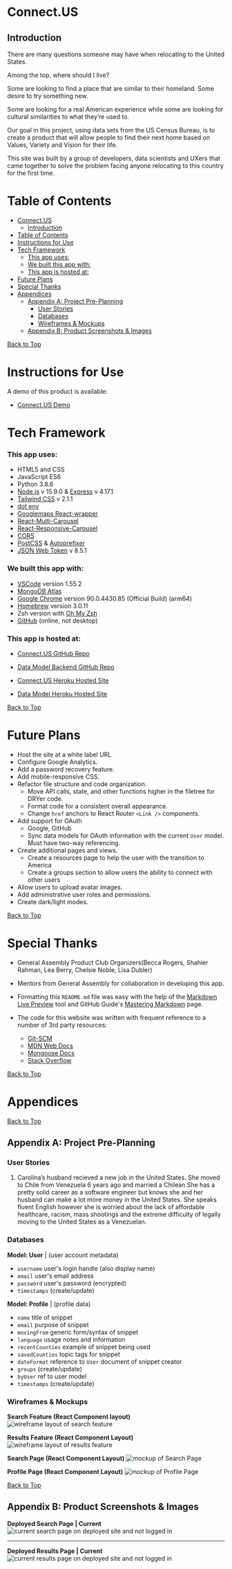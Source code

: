 <a id='top'></a>

<a id='top'></a>

# Connect.US

## Introduction

There are many questions someone may have when relocating to the United States. 

Among the top, where should I live? 

Some are looking to find a place that are similar to their homeland. Some desire to try something new.

Some are looking for a real American experience while some are looking for cultural similarities to what they’re used to.

Our goal in this project, using data sets from the US Census Bureau, is to create a product that will allow people to find their next home based on Values, Variety and Vision for their life.


This site was built by a group of developers, data scientists and UXers that came together to solve the problem facing anyone relocating to this country for the first time.



# Table of Contents
- [Connect.US](#connectus)
  - [Introduction](#introduction)
- [Table of Contents](#table-of-contents)
- [Instructions for Use](#instructions-for-use)
- [Tech Framework](#tech-framework)
    - [This app uses:](#this-app-uses)
    - [We built this app with:](#we-built-this-app-with)
    - [This app is hosted at:](#this-app-is-hosted-at)
- [Future Plans](#future-plans)
- [Special Thanks](#special-thanks)
- [Appendices](#appendices)
  - [Appendix A: Project Pre-Planning](#appendix-a-project-pre-planning)
    - [User Stories](#user-stories)
    - [Databases](#databases)
    - [Wireframes & Mockups](#wireframes--mockups)
  - [Appendix B: Product Screenshots & Images](#appendix-b-product-screenshots--images)

[Back to Top](#top)
<a id='instructions'></a>

# Instructions for Use

A demo of this product is available: 

* [Connect.US Demo](https://www.loom.com/share/a26f9c5c547a4db3a628f31d15fb6288)


# Tech Framework

### This app uses:
* HTML5 and CSS
* JavaScript ES6
* Python 3.8.6
* [Node.js](https://nodejs.org/en/) v 15.9.0 & [Express](https://expressjs.com/) v 4.17.1
* [Tailwind CSS](https://tailwindcss.com/) v 2.1.1
* [dot env](https://www.npmjs.com/package/dotenv)
* [Googlemaps React-wrapper](https://www.npmjs.com/package/@googlemaps/react-wrapper)
* [React-Multi-Carousel](https://www.npmjs.com/package/react-multi-carousel)
* [React-Responsive-Carousel](https://www.npmjs.com/package/react-responsive-carousel)
* [CORS](https://www.npmjs.com/package/cors)
* [PostCSS](https://www.npmjs.com/package/postcss) & [Autoprefixer](https://www.npmjs.com/package/autoprefixer)
* [JSON Web Token](https://www.npmjs.com/package/jsonwebtoken) v 8.5.1

### We built this app with:
* [VSCode](https://code.visualstudio.com/) version 1.55.2
* [MongoDB Atlas](https://www.mongodb.com/cloud/atlas)
* [Google Chrome](https://www.google.com/chrome/) version 90.0.4430.85 (Official Build) (arm64)
* [Homebrew](https://brew.sh/) version 3.0.11
* Zsh version with [Oh My Zsh](https://ohmyz.sh/)
* [GitHub](https://github.com/) (online, not desktop)

### This app is hosted at:
* [Connect.US GitHub Repo](https://github.com/transcriptive/where-should-we-live)
* [Data Model Backend GitHub Repo](https://github.com/jabrusce/us_census_product_club)

* [Connect.US Heroku Hosted Site](https://connect-us-ga.herokuapp.com/)
* [Data Model Heroku Hosted Site](https://product-club-us-census.herokuapp.com/)
  

[Back to Top](#top)
<a id='future-plans'></a>

# Future Plans
* Host the site at a white label URL 
* Configure Google Analytics.
* Add a password recovery feature.
* Add mobile-responsive CSS.
* Refactor file structure and code organization.
  * Move API calls, state, and other functions higher in the filetree for DRYer code.
  * Format code for a consistent overall appearance.
  * Change `href` anchors to React Router `<Link />` components.
* Add support for OAuth
  * Google, GitHub
  * Sync data models for OAuth information with the current `User` model.  Must have two-way referencing.
* Create additional pages and views.
  * Create a resources page to help the user with the transition to America
  * Create a groups section to allow users the ability to connect with other users
* Allow users to upload avatar images.
* Add administrative user roles and permissions.
* Create dark/light modes.


[Back to Top](#top)
<a id='special-thanks'></a>

# Special Thanks

* General Assembly Product Club Organizers(Becca Rogers, Shahier Rahman, Lea Berry, Chelsie Noble, Lisa Dubler)
  
* Mentors from General Assembly for collaboration in developing this app.

* Formatting this `README.md` file was easy with the help of the [Markdown Live Preview](https://markdownlivepreview.com/) tool and GitHub Guide's [Mastering Markdown](https://guides.github.com/features/mastering-markdown/) page.
* The code for this website was written with frequent reference to a number of 3rd party resources:
  * [Git-SCM](https://git-scm.com/docs)
  * [MDN Web Docs](https://developer.mozilla.org/en-US/)
  * [Mongoose Docs](https://mongoosejs.com/docs/guides.html)
  * [Stack Overflow](https://stackoverflow.com/)

[Back to Top](#top)
<a id='appendices'></a>


# Appendices


[Back to Top](#top)
<a id='appendix-a-planning'></a>

## Appendix A: Project Pre-Planning

### User Stories

1. Carolina’s husband recieved a new job in the United States. She moved to Chile from Venezuela 6 years ago and married a Chilean.She has a pretty solid career as a software engineer but knows she and her husband can make a lot more money in the United States. She speaks fluent English however she is worried about the lack of affordable healthcare, racism, mass shootings and the extreme difficulty of legally moving to the United States as a Venezuelan. 

### Databases

**Model: User**  |  (user account metadata)
* `username` user's login handle (also display name)
* `email` user's email address
* `password` user's password (encrypted)
* `timestamps` (create/update)

**Model: Profile**  |  (profile data)
* `name` title of snippet
* `email` purpose of snippet
* `movingFrom` generic form/syntax of snippet
* `language` usage notes and information
* `recentCounties` example of snippet being used
* `savedCounties` topic tags for snippet
* `dateFormat` reference to `User` document of snippet creator
* `groups` (create/update)
* `byUser` ref to user model
* `timestamps` (create/update)


### Wireframes & Mockups

**Search Feature (React Component layout)**
![wireframe layout of search feature](public/images/README/wireframe-1.png)

**Results Feature (React Component Layout)**
![wireframe layout of results feature](public/images/README/wireframe-2.png)

**Search Page (React Component Layout)**
![mockup of Search Page](public/images/README/mockup-1.png)

**Profile Page (React Component Layout)**
![mockup of Profile Page](public/images/README/mockup-2.png)


[Back to Top](#top)
<a id='appendix-c-pictures'></a>

## Appendix B: Product Screenshots & Images

<a id='appendix-b-picture-001-search-page'></a>

**Deployed Search Page  | Current**
![current search page on deployed site and not logged in](public/images/README/search.png)

---

<a id='appendix-b-picture-002-results-page'></a>

**Deployed Results Page  | Current**
![current results page on deployed site and not logged in](public/images/README/results.png)

